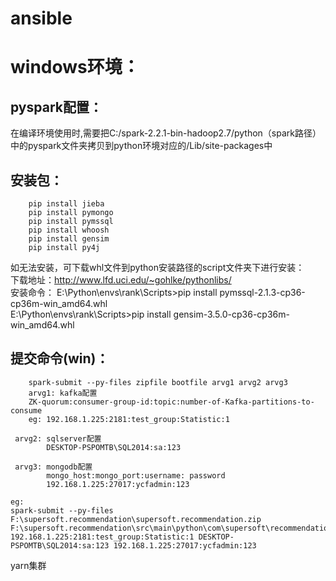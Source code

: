 # ansible

# windows环境：

## pyspark配置：
在编译环境使用时,需要把C:/spark-2.2.1-bin-hadoop2.7/python（spark路径）中的pyspark文件夹拷贝到python环境对应的/Lib/site-packages中

## 安装包：
		pip install jieba
		pip install pymongo
		pip install pymssql
		pip install whoosh
		pip install gensim
		pip install py4j

如无法安装，可下载whl文件到python安装路径的script文件夹下进行安装：  
		下载地址：http://www.lfd.uci.edu/~gohlke/pythonlibs/  
		安装命令：
		E:\Python\envs\rank\Scripts>pip install pymssql-2.1.3-cp36-cp36m-win_amd64.whl  
		E:\Python\envs\rank\Scripts>pip install gensim-3.5.0-cp36-cp36m-win_amd64.whl


## 提交命令(win)：
		spark-submit --py-files zipfile bootfile arvg1 arvg2 arvg3
		arvg1: kafka配置
		ZK-quorum:consumer-group-id:topic:number-of-Kafka-partitions-to-consume
		eg: 192.168.1.225:2181:test_group:Statistic:1
	 
	 arvg2: sqlserver配置
			DESKTOP-PSPOMTB\SQL2014:sa:123
	 
	 arvg3: mongodb配置
			mongo_host:mongo_port:username: password
			192.168.1.225:27017:ycfadmin:123
 
	eg: 
	spark-submit --py-files F:\supersoft.recommendation\supersoft.recommendation.zip F:\supersoft.recommendation\src\main\python\com\supersoft\recommendation\offline\boot.py 192.168.1.225:2181:test_group:Statistic:1 DESKTOP-PSPOMTB\SQL2014:sa:123 192.168.1.225:27017:ycfadmin:123
	
	
yarn集群
